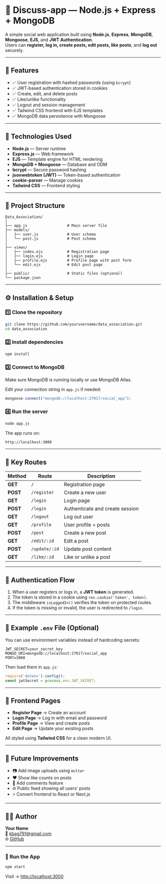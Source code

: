 # 🧠 Discuss-app — Node.js + Express + MongoDB

A simple social web application built using **Node.js**, **Express**, **MongoDB**, **Mongoose**, **EJS**, and **JWT Authentication**.  
Users can **register, log in, create posts, edit posts, like posts**, and **log out** securely.

---

## 🚀 Features

- ✅ User registration with hashed passwords (using `bcrypt`)
- ✅ JWT-based authentication stored in cookies
- ✅ Create, edit, and delete posts
- ✅ Like/unlike functionality
- ✅ Logout and session management
- ✅ Tailwind CSS frontend with EJS templates
- ✅ MongoDB data persistence with Mongoose

---

## 🧩 Technologies Used

- **Node.js** — Server runtime  
- **Express.js** — Web framework  
- **EJS** — Template engine for HTML rendering  
- **MongoDB + Mongoose** — Database and ODM  
- **bcrypt** — Secure password hashing  
- **jsonwebtoken (JWT)** — Token-based authentication  
- **cookie-parser** — Manage cookies  
- **Tailwind CSS** — Frontend styling

---

## 📁 Project Structure

```
Data_Association/
│
├── app.js                  # Main server file
├── models/
│   ├── user.js             # User schema
│   └── post.js             # Post schema
│
├── views/
│   ├── index.ejs           # Registration page
│   ├── login.ejs           # Login page
│   ├── profile.ejs         # Profile page with post form
│   └── edit.ejs            # Edit post page
│
├── public/                 # Static files (optional)
└── package.json
```

---

## ⚙️ Installation & Setup

### 1️⃣ Clone the repository
```bash
git clone https://github.com/yourusername/data_association.git
cd data_association
```

### 2️⃣ Install dependencies
```bash
npm install
```

### 3️⃣ Connect to MongoDB
Make sure MongoDB is running locally or use MongoDB Atlas.

Edit your connection string in `app.js` if needed:
```js
mongoose.connect("mongodb://localhost:27017/social_app");
```

### 4️⃣ Run the server
```bash
node app.js
```

The app runs on:
```
http://localhost:3000
```

---

## 🧠 Key Routes

| Method | Route | Description |
|--------|--------|-------------|
| **GET** | `/` | Registration page |
| **POST** | `/register` | Create a new user |
| **GET** | `/login` | Login page |
| **POST** | `/login` | Authenticate and create session |
| **GET** | `/logout` | Log out user |
| **GET** | `/profile` | User profile + posts |
| **POST** | `/post` | Create a new post |
| **GET** | `/edit/:id` | Edit a post |
| **POST** | `/update/:id` | Update post content |
| **GET** | `/like/:id` | Like or unlike a post |

---

## 🔐 Authentication Flow

1. When a user registers or logs in, a **JWT token** is generated.  
2. The token is stored in a cookie using `res.cookie('token', token)`.  
3. The middleware `isLoggedIn()` verifies the token on protected routes.  
4. If the token is missing or invalid, the user is redirected to `/login`.

---

## 🧱 Example `.env` File (Optional)

You can use environment variables instead of hardcoding secrets:

```
JWT_SECRET=your_secret_key
MONGO_URI=mongodb://localhost:27017/social_app
PORT=3000
```

Then load them in `app.js`:
```js
require('dotenv').config();
const jwtSecret = process.env.JWT_SECRET;
```

---

## 📸 Frontend Pages

- **Register Page** → Create an account  
- **Login Page** → Log in with email and password  
- **Profile Page** → View and create posts  
- **Edit Page** → Update your existing posts  

All styled using **Tailwind CSS** for a clean modern UI.

---

## 🧰 Future Improvements

- 📷 Add image uploads using `multer`
- ❤️ Show like counts on posts
- 💬 Add comments feature
- 🌐 Public feed showing all users’ posts
- ⚡ Convert frontend to React or Next.js

---

## 👨‍💻 Author

**Your Name**  
📧 kbag791@gmail.com  
🌐 [GitHub](https://github.com/kunalbag2002)

---

### 🏁 Run the App

```bash
npm start
```

Visit → [http://localhost:3000](http://localhost:3000)
